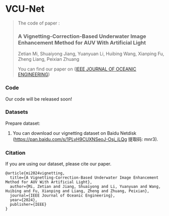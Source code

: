   # VCU-Net

>The code of paper :
>
>###  A Vignetting-Correction-Based Underwater Image Enhancement Method for AUV With Artificial Light
>
>Zetian Mi, Shuaiyong Jiang, Yuanyuan Li, Huibing Wang, Xianping Fu, Zheng Liang, Peixian Zhuang
>
>You can find our paper on ([IEEE JOURNAL OF OCEANIC ENGINEERING](https://ieeexplore.ieee.org/stamp/stamp.jsp?tp=&arnumber=10742608))

### Code
Our code will be released soon!

### Datasets
Prepare dataset:
1. You can download our vignetting dataset on Baidu Netdisk (https://pan.baidu.com/s/1PLyH9CUXNSeoJ-Osj_jLQg 提取码: mnr3).

### Citation
If you are using our dataset, please cite our paper.
```
@article{mi2024vignetting,
  title={A Vignetting-Correction-Based Underwater Image Enhancement Method for AUV With Artificial Light},
  author={Mi, Zetian and Jiang, Shuaiyong and Li, Yuanyuan and Wang, Huibing and Fu, Xianping and Liang, Zheng and Zhuang, Peixian},
  journal={IEEE Journal of Oceanic Engineering},
  year={2024},
  publisher={IEEE}
}
```
